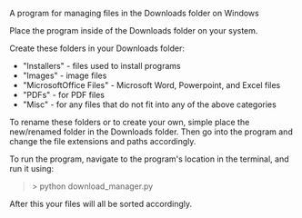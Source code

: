 A program for managing files in the Downloads folder on Windows

Place the program inside of the Downloads folder on your system.

Create these folders in your Downloads folder:
  * "Installers" - files used to install programs
  * "Images" - image files
  * "MicrosoftOffice Files" - Microsoft Word, Powerpoint, and Excel files
  * "PDFs" - for PDF files
  * "Misc" - for any files that do not fit into any of the above categories

To rename these folders or to create your own, simple place the new/renamed folder in the Downloads folder.
Then go into the program and change the file extensions and paths accordingly.

To run the program, navigate to the program's location in the terminal, and run it using:
  > \> python download_manager.py

After this your files will all be sorted accordingly.
